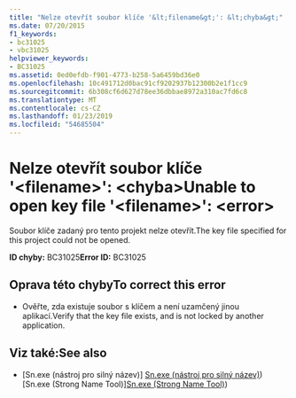 ```yaml
---
title: "Nelze otevřít soubor klíče '&lt;filename&gt;': &lt;chyba&gt;"
ms.date: 07/20/2015
f1_keywords:
- bc31025
- vbc31025
helpviewer_keywords:
- BC31025
ms.assetid: 0ed0efdb-f901-4773-b258-5a6459bd36e0
ms.openlocfilehash: 10c491712d0bac91cf9202937b12300b2e1f1cc9
ms.sourcegitcommit: 6b308cf6d627d78ee36dbbae8972a310ac7fd6c8
ms.translationtype: MT
ms.contentlocale: cs-CZ
ms.lasthandoff: 01/23/2019
ms.locfileid: "54685504"
---
```

# <a name="unable-to-open-key-file-ltfilenamegt-lterrorgt"></a><span data-ttu-id="4b842-102">Nelze otevřít soubor klíče '&lt;filename&gt;': &lt;chyba&gt;</span><span class="sxs-lookup"><span data-stu-id="4b842-102">Unable to open key file '&lt;filename&gt;': &lt;error&gt;</span></span>
<span data-ttu-id="4b842-103">Soubor klíče zadaný pro tento projekt nelze otevřít.</span><span class="sxs-lookup"><span data-stu-id="4b842-103">The key file specified for this project could not be opened.</span></span>  
  
 <span data-ttu-id="4b842-104">**ID chyby:** BC31025</span><span class="sxs-lookup"><span data-stu-id="4b842-104">**Error ID:** BC31025</span></span>  
  
## <a name="to-correct-this-error"></a><span data-ttu-id="4b842-105">Oprava této chyby</span><span class="sxs-lookup"><span data-stu-id="4b842-105">To correct this error</span></span>  
  
-   <span data-ttu-id="4b842-106">Ověřte, zda existuje soubor s klíčem a není uzamčený jinou aplikací.</span><span class="sxs-lookup"><span data-stu-id="4b842-106">Verify that the key file exists, and is not locked by another application.</span></span>  
  
## <a name="see-also"></a><span data-ttu-id="4b842-107">Viz také:</span><span class="sxs-lookup"><span data-stu-id="4b842-107">See also</span></span>
- <span data-ttu-id="4b842-108">[Sn.exe (nástroj pro silný název)] [Sn.exe (nástroj pro silný název)](../../framework/tools/sn-exe-strong-name-tool.md))</span><span class="sxs-lookup"><span data-stu-id="4b842-108">[Sn.exe (Strong Name Tool)][Sn.exe (Strong Name Tool)](../../framework/tools/sn-exe-strong-name-tool.md))</span></span>

